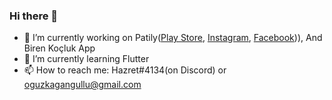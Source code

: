 ### Hi there 👋

- 🔭 I’m currently working on Patily([Play Store](http://sesiniduydum.com/#/), [Instagram](https://www.instagram.com/petilla_turkiye/), [Facebook](https://www.facebook.com/petilla_turkiye/))), And Biren Koçluk App
- 🌱 I’m currently learning Flutter
- 📫 How to reach me: Hazret#4134(on Discord) or oguzkagangullu@gmail.com
